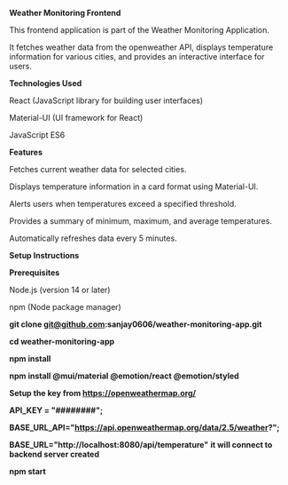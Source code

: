 **Weather Monitoring Frontend**

This frontend application is part of the Weather Monitoring Application. 

It fetches weather data from the openweather API, displays temperature information for various cities, and provides an interactive interface for users.

**Technologies Used**

React (JavaScript library for building user interfaces)

Material-UI (UI framework for React)

JavaScript ES6

**Features**

Fetches current weather data for selected cities.

Displays temperature information in a card format using Material-UI.

Alerts users when temperatures exceed a specified threshold.

Provides a summary of minimum, maximum, and average temperatures.

Automatically refreshes data every 5 minutes.

**Setup Instructions**

**Prerequisites**

Node.js (version 14 or later)

npm (Node package manager)



**git clone git@github.com:sanjay0606/weather-monitoring-app.git**

**cd weather-monitoring-app**

**npm install**

**npm install @mui/material @emotion/react @emotion/styled**



**Setup the key from https://openweathermap.org/**

**API_KEY = "########";**

**BASE_URL_API="https://api.openweathermap.org/data/2.5/weather?";**

**BASE_URL="http://localhost:8080/api/temperature"**    **it will connect to backend server created**

**npm start**





